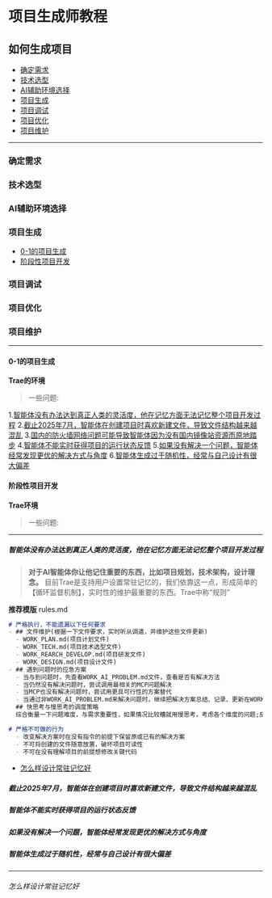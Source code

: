 # 项目生成师教程

## 如何生成项目
- [确定需求](###确定需求)
- [技术选型](###技术选型)
- [AI辅助环境选择](###ai辅助环境选择)
- [项目生成](###项目生成)
- [项目调试](###项目调试)
- [项目优化](###项目优化)
- [项目维护](###项目维护)

---

### 确定需求 

### 技术选型

### AI辅助环境选择


### 项目生成
- [0-1的项目生成](####0-1的项目生成)
- [阶段性项目开发](####阶段性项目开发)
### 项目调试

### 项目优化

### 项目维护



---

#### 0-1的项目生成
**Trae的环境**
> 一些问题:

1.[智能体没有办法达到真正人类的灵活度，他在记忆方面无法记忆整个项目开发过程](#####智能体没有办法达到真正人类的灵活度，他在记忆方面无法记忆整个项目开发过程)
2.[截止2025年7月，智能体在创建项目时喜欢新建文件，导致文件结构越来越混乱](#####截止2025年7月，智能体在创建项目时喜欢新建文件，导致文件结构越来越混乱)
3.[国内的防火墙网络问题可能导致智能体因为没有国内镜像站资源而原地踏步](#####国内的防火墙网络问题可能导致智能体因为没有国内镜像站资源而原地踏步)
4.[智能体不能实时获得项目的运行状态反馈](#####智能体不能实时获得项目的运行状态反馈)
5.[如果没有解决一个问题，智能体经常发现更优的解决方式与角度](#####如果没有解决一个问题，智能体经常发现更优的解决方式与角度)
6.[智能体生成过于随机性，经常与自己设计有很大偏差](#####智能体生成过于随机性，经常与自己设计有很大偏差)
#### 阶段性项目开发
**Trae环境**
> 一些问题:


---



##### 智能体没有办法达到真正人类的灵活度，他在记忆方面无法记忆整个项目开发过程
> **对于AI智能体你让他记住重要的东西，比如项目规划，技术架构，设计理念。**
> 目前Trae是支持用户设置常驻记忆的，我们依靠这一点，形成简单的【循环监督机制】，实时性的维护最重要的东西。Trae中称“规则”

**推荐模版** rules.md
```markdown
# 严格执行，不能遗漏以下任何要求
- ## 文件维护(根据一下文件要求，实时听从调遣，并维护这些文件更新)
  - WORK_PLAN.md(项目计划文件)
  - WORK_TECH.md(项目技术选型文件)
  - WORK_REARCH_DEVELOP.md(项目研发文件)
  - WORK_DESIGN.md(项目设计文件)
- ## 遇到问题时的应急方案
  - 当与到问题时，先查看WORK_AI_PROBLEM.md文件，查看是否有解决方法
  - 当仍然没有解决问题时，尝试调用最相关的MCP问题解决
  - 当MCP也没有解决问题时，尝试用更具可行性的方案替代
  - 当通过非WORK_AI_PROBLEM.md来解决问题时，继续把解决方案总结、记录、更新在WORK_AI_PROBLEM.md文件中
  ## 快思考与慢思考的调度策略
  综合衡量一下问题难度，与需求重要性，如果情况比较糟就用慢思考，考虑各个维度的问题;反之，用快思考

# 严格不可做的行为
  - 改变解决方案时在没有指令的前提下保留原或已有的解决方案
  - 不可将创建的文件随意放置，破坏项目可读性
  - 不可在没有理解项目的前提想修改关键代码

```
- [怎么样设计常驻记忆好](######怎么样设计常驻记忆好)

##### 截止2025年7月，智能体在创建项目时喜欢新建文件，导致文件结构越来越混乱



##### 智能体不能实时获得项目的运行状态反馈


##### 如果没有解决一个问题，智能体经常发现更优的解决方式与角度

##### 智能体生成过于随机性，经常与自己设计有很大偏差



---
###### 怎么样设计常驻记忆好
